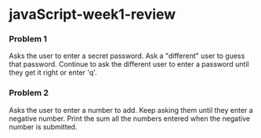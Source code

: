 # javaScript-week1-review

### Problem 1
Asks the user to enter a secret password. Ask a "different" user to guess that password. Continue to ask the different user to enter a password until they get it right or enter 'q'.

### Problem 2
Asks the user to enter a number to add. Keep asking them until they enter a negative number. Print the sum all the numbers entered when the negative number is submitted.
